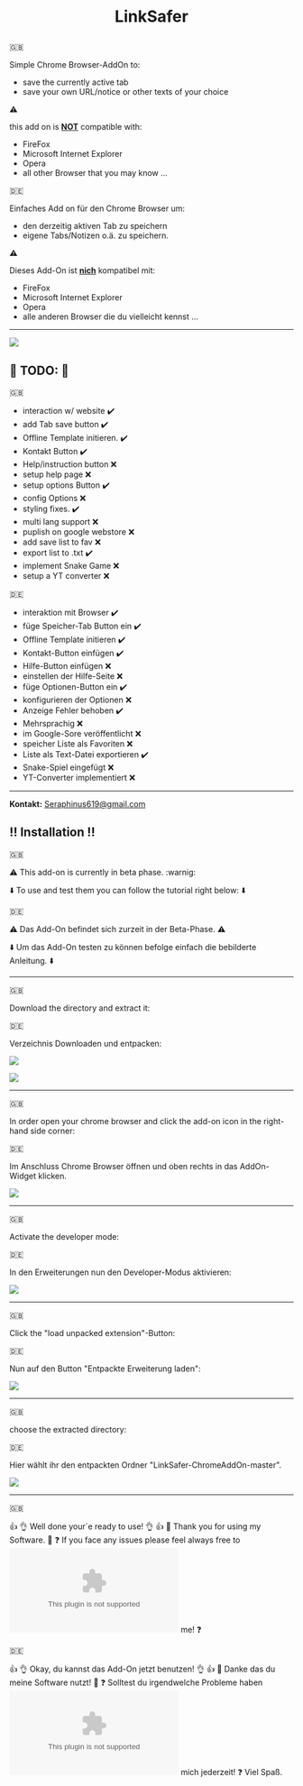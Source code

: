 # <p style="text-align: center;">LinkSafer</p>

:gb: 

Simple Chrome Browser-AddOn to: 

- save the currently active tab
- save your own URL/notice or other texts of your choice

**:warning:**

this add on is **<ins>NOT</ins>** compatible with:

- FireFox
- Microsoft Internet Explorer
- Opera
- all other Browser that you may know ... 

:de: 

Einfaches Add on für den Chrome Browser um:

- den derzeitig aktiven Tab zu speichern 
- eigene Tabs/Notizen o.ä. zu speichern.

**:warning:**

Dieses Add-On ist **<ins>nich</ins>** kompatibel mit:

- FireFox
- Microsoft Internet Explorer
- Opera
- alle anderen Browser die du vielleicht kennst ...

***

![](https://github.com/sera619/LinkSafer-ChromeAddOn-New/blob/main/img/LinkSafer_2.png)

## :triangular_flag_on_post: TODO: :triangular_flag_on_post:

:gb:

- interaction w/ website                :heavy_check_mark:
- add Tab save button                   :heavy_check_mark:
- Offline Template initieren.           :heavy_check_mark:
- Kontakt Button                        :heavy_check_mark:
- Help/instruction button               :x:
- setup help page                       :x:
- setup options Button                  :heavy_check_mark:
- config Options                        :x:
- styling fixes.                        :heavy_check_mark:
- multi lang support                    :x:
- puplish on google webstore            :x:
- add save list to fav                  :x:
- export list to .txt                   :heavy_check_mark:
- implement Snake Game                  :x:
- setup a YT converter                  :x:

:de:

- interaktion mit Browser               :heavy_check_mark:
- füge Speicher-Tab Button ein          :heavy_check_mark:
- Offline Template initieren            :heavy_check_mark:
- Kontakt-Button einfügen               :heavy_check_mark:
- Hilfe-Button einfügen                 :x:
- einstellen der Hilfe-Seite            :x:
- füge Optionen-Button ein              :heavy_check_mark:
- konfigurieren der Optionen            :x:
- Anzeige Fehler behoben                :heavy_check_mark:
- Mehrsprachig                          :x:
- im Google-Sore veröffentlicht         :x:
- speicher Liste als Favoriten          :x:
- Liste als Text-Datei exportieren      :heavy_check_mark:
- Snake-Spiel eingefügt                 :x:
- YT-Converter implementiert            :x:

***
**Kontakt:**
Seraphinus619@gmail.com

## :bangbang: Installation :bangbang:

:gb:

:warning: This add-on is currently in beta phase. :warnig:

:arrow_down: To use and test them you can follow the tutorial right below: :arrow_down:

:de:

:warning: Das Add-On befindet sich zurzeit in der Beta-Phase. :warning:

:arrow_down: Um das Add-On testen zu können befolge einfach die bebilderte Anleitung. :arrow_down:

***

:gb:

Download the directory and extract it:

:de:

Verzeichnis Downloaden und entpacken:

![](https://user-images.githubusercontent.com/67480273/122171649-41341480-ce80-11eb-8086-15b1a567d489.png)

![](https://user-images.githubusercontent.com/67480273/122171691-4b561300-ce80-11eb-935d-c858aea38a97.png)

***

:gb:

In order open your chrome browser and click the add-on icon in the right-hand side corner:

:de:

Im Anschluss Chrome Browser öffnen und oben rechts in das AddOn-Widget klicken.

![](https://user-images.githubusercontent.com/67480273/122172347-f5ce3600-ce80-11eb-8d0b-7ac68c121548.png)

***

:gb:

Activate the developer mode:

:de:

In den Erweiterungen nun den Developer-Modus aktivieren:

![](https://user-images.githubusercontent.com/67480273/122172463-0da5ba00-ce81-11eb-90c9-986307c2f61c.png)

***

:gb:

Click the "load unpacked extension"-Button:

:de:

Nun auf den Button "Entpackte Erweiterung laden":

![](https://user-images.githubusercontent.com/67480273/122172582-2f9f3c80-ce81-11eb-8bd8-4ddc3177144c.png)

***

:gb:

choose the extracted directory:

:de:

Hier wählt ihr den entpackten Ordner "LinkSafer-ChromeAddOn-master". 

![](https://user-images.githubusercontent.com/67480273/122173010-99b7e180-ce81-11eb-92a2-6aa631aa6c41.png)

***

:gb:

:+1: :ok_hand: Well done your´e ready to use! :ok_hand: :+1:
:pray: Thank you for using my Software. :pray:
:question: If you face any issues please feel always free to ![contact](seraphinus619@gmail.com) me! :question:

:de:

:+1: :ok_hand: Okay, du kannst das Add-On jetzt benutzen! :ok_hand: :+1:
:pray: Danke das du meine Software nutzt! :pray:
:question: Solltest du irgendwelche Probleme haben ![kontaktiere](seraphinus619@gmail.com) mich jederzeit! :question:
Viel Spaß.




